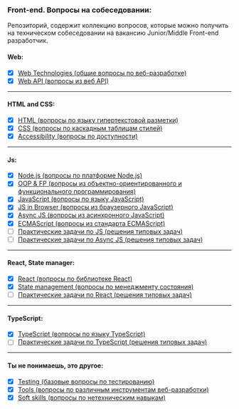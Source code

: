<h3>
  <span>Front-end. Вопросы на собеседовании:</span>
</h3>

Репозиторий, содержит коллекцию вопросов, которые можно получить на техническом собеседовании на вакансию Junior/Middle Front-end разработчик. 

<h4>
  <span>Web:</span>
</h4>

- [x] [Web Technologies (общие вопросы по веб-разработке)](./questions/web/web.md)
- [x] [Web API (вопросы из веб API)](./questions/web/web-api.md)

<hr />
<h4>
  <span>HTML and CSS:</span>
</h4>

- [x] [HTML (вопросы по языку гипертекстовой разметки)](./questions/html/html.md)
- [x] [CSS (вопросы по каскадным таблицам стилей)](./questions/html/css.md)
- [x] [Accessibility (вопросы по доступности)](./questions/html/accessibility.md)

<hr />
<h4>
  <span>Js:</span>
</h4>

- [x] [Node.js (вопросы по платформе Node.js)](./questions/js/node-js.md)
- [x] [OOP & FP (вопросы из объектно-ориентированного и функционального программирования)](./questions/js/oop-fp.md)   
- [x] [JavaScript (вопросы по языку JavaScript)](./questions/js/js.md)
- [x] [JS in Browser (вопросы из браузерного JavaScript)](./questions/js/browser-js.md)
- [x] [Async JS (вопросы из асинхронного JavaScript)](./questions/js/async-js.md)
- [x] [ECMAScript (вопросы из стандарта ECMAScript)](./questions/js/es.md)
- [ ] [Практические задачи по JS (решения типовых задач) ](./practical/js.md)
- [ ] [Практические задачи по Async JS (решения типовых задач) ](./practical/sync-js.md)

<hr />
<h4>
  <span>React, State manager:</span>
</h4>

<!-- - [Vue.js (вопросы по фрэймворку Vue.js)](./questions/vue-js.md)-->
<!-- - [Angular (вопросы по фрэймворку Angular)](./questions/angular.md) -->
- [x] [React (вопросы по библиотеке React)](./questions/react/react.md)
- [x] [State management (вопросы по менеджменту состояния)](./questions/react/state-management.md)
- [ ] [Практические задачи по React (решения типовых задач) ](./practical/react.md)

<hr />
<h4>
  <span>TypeScript:</span>
</h4>


- [x] [TypeScript (вопросы по языку TypeScript)](./questions/ts/ts.md)
- [ ] [Практические задачи по TypeScript (решения типовых задач) ](./practical/ts.md)

<hr />
<h4>
  <span>Ты не понимаешь, это другое:</span>
</h4>

- [x] [Testing (базовые вопросы по тестированию)](./questions/default/testing.md)
- [x] [Tools (вопросы по различным инструментам веб-разработки)](./questions/default/tools.md)
- [x] [Soft skills (вопросы по нетехническим навыкам)](./questions/default/soft-skills.md)  
